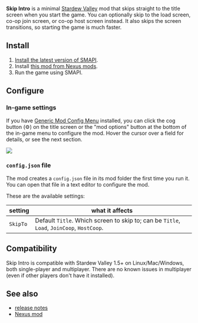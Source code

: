 ﻿**Skip Intro** is a minimal [Stardew Valley](http://stardewvalley.net/) mod that skips straight to
the title screen when you start the game. You can optionally skip to the load screen, co-op join
screen, or co-op host screen instead. It also skips the screen transitions, so starting the game is
much faster.

## Install
1. [Install the latest version of SMAPI](https://smapi.io/).
2. Install [this mod from Nexus mods](http://www.nexusmods.com/stardewvalley/mods/533).
3. Run the game using SMAPI.

## Configure
### In-game settings
If you have [Generic Mod Config Menu](https://www.nexusmods.com/stardewvalley/mods/5098) installed,
you can click the cog button (⚙) on the title screen or the "mod options" button at the bottom of
the in-game menu to configure the mod. Hover the cursor over a field for details, or see the next
section.

![](screenshots/generic-config-menu.png)

### `config.json` file
The mod creates a `config.json` file in its mod folder the first time you run it. You can open that
file in a text editor to configure the mod.

These are the available settings:

| setting  | what it affects
| -------- | -------------------
| `SkipTo` | Default `Title`. Which screen to skip to; can be `Title`, `Load`, `JoinCoop`, `HostCoop`.

## Compatibility
Skip Intro is compatible with Stardew Valley 1.5+ on Linux/Mac/Windows, both single-player and
multiplayer. There are no known issues in multiplayer (even if other players don't have it installed).

## See also
* [release notes](release-notes.md)
* [Nexus mod](http://www.nexusmods.com/stardewvalley/mods/533)
